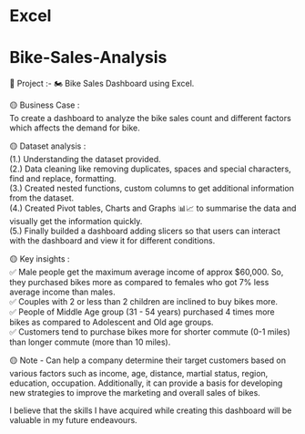 # Excel
# Bike-Sales-Analysis
 
📃 Project :- 🏍️ Bike Sales Dashboard using Excel.

🟡 Business Case :\
To create a dashboard to analyze the bike sales count and different factors which affects the demand for bike.

🟡 Dataset analysis :\
(1.) Understanding the dataset provided.\
(2.) Data cleaning like removing duplicates, spaces and special characters, find and replace, formatting.\
(3.) Created nested functions, custom columns to get additional information from the dataset.\
(4.) Created Pivot tables, Charts and Graphs 📊📈 to summarise the data and visually get the information quickly.\
(5.) Finally builded a dashboard adding slicers so that users can interact with the dashboard and view it for different conditions.

🟡 Key insights :\
✅ Male people get the maximum average income of approx $60,000. So, they purchased bikes more as compared to females who got 7% less average income than males.\
✅ Couples with 2 or less than 2 children are inclined to buy bikes more.\
✅ People of Middle Age group (31 - 54 years) purchased 4 times more bikes as compared to Adolescent and Old age groups.\
✅ Customers tend to purchase bikes more for shorter commute (0-1 miles) than longer commute (more than 10 miles).

🟡 Note - Can help a company determine their target customers based on various factors such as income, age, distance, martial status, region, education, occupation. Additionally, it can provide a basis for developing new strategies to improve the marketing and overall sales of bikes.

   I believe that the skills I have acquired while creating this dashboard will be valuable in my future endeavours.
